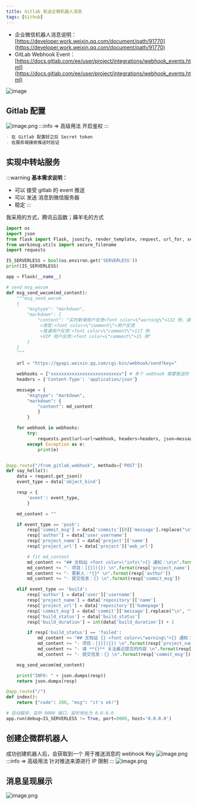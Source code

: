 ```yaml
---
title: Gitlab 发送企微机器人消息
tags: [Github]
---
```


- 企业微信机器人消息说明： [https://developer.work.weixin.qq.com/document/path/91770](https://developer.work.weixin.qq.com/document/path/91770)
- GitLab Webhook Event：   [https://docs.gitlab.com/ee/user/project/integrations/webhook_events.html](https://docs.gitlab.com/ee/user/project/integrations/webhook_events.html)

![image](http://ipic-typora-samzong.oss-cn-qingdao.aliyuncs.com//uPic/1652838666817-16490352-2dcb-4e6f-a4d6-0e060090287a.jpeg?x-oss-process=image/resize,w_960,m_lfit)

## Gitlab 配置

![image.png](http://ipic-typora-samzong.oss-cn-qingdao.aliyuncs.com//uPic/1652837377264-dc310e99-bcbc-4495-a4f0-f507c6f54f1e.png?x-oss-process=image/resize,w_960,m_lfit "Gitlab 项目配置")
:::info
\=> 高级用法 开启鉴权
:::

```markdown
- 在 Gitlab 配置好之后 Secret token
- 在服务端接收推送时验证
```

## 实现中转站服务

:::warning
**基本需求说明：**

- 可以 接受  gitlab 的 event 推送
- 可以 发送 消息到微信服务器
- 稳定
  :::

我采用的方式，腾讯云函数；薅羊毛的方式

```python
import os
import json
from flask import Flask, jsonify, render_template, request, url_for, send_from_directory
from werkzeug.utils import secure_filename
import requests

IS_SERVERLESS = bool(os.environ.get('SERVERLESS'))
print(IS_SERVERLESS)

app = Flask(__name__)

# send_msg_wecom
def msg_send_wecom(md_content):
    """msg_send_wecom
    {
        "msgtype": "markdown",
        "markdown": {
            "content": "实时新增用户反馈<font color=\"warning\">132 例，请相关同事注意。\n
             >类型:<font color=\"comment\">用户反馈
             >普通用户反馈:<font color=\"comment\">117 例
             >VIP 用户反馈:<font color=\"comment\">15 例"
        }
    }
    """

    url = "https://qyapi.weixin.qq.com/cgi-bin/webhook/send?key="

    webhooks = ["xxxxxxxxxxxxxxxxxxxxxxxxxxx"] # 多个 webhook 需要推送时
    headers = {'Content-Type': 'application/json'}

    message = {
        "msgtype": "markdown",
        "markdown": {
            "content": md_content
            }
        }

    for webhook in webhooks:
        try:
            requests.post(url=url+webhook, headers=headers, json=message)
        except Exception as e: 
            print(e)


@app.route("/from_gitlab_webhook", methods=['POST'])
def say_hello():
    data = request.get_json()
    event_type = data['object_kind']

    resp = {
        'event': event_type,
        }

    md_content = ""

    if event_type == 'push':
        resp['commit_msg'] = data['commits'][0]['message'].replace("\n", "")
        resp['author'] = data['user_username']
        resp['project_name'] = data['project']['name']
        resp['project_url'] = data['project']['web_url']

        # fit md_content
        md_content += "## 文档站 <font color=\"info\">{} 通知：\n\n".format(resp['event'])
        md_content += "- 项目：[{}]({}) \n".format(resp['project_name'],resp['project_url'])
        md_content += "- 更新人：*{}* \n".format(resp['author'])
        md_content += "- 提交信息：{} \n".format(resp['commit_msg'])

    elif event_type == 'build':
        resp['author'] = data['user']['username']
        resp['project_name'] = data['repository']['name']
        resp['project_url'] = data['repository']['homepage']
        resp['commit_msg'] = data['commit']['message'].replace("\n", "")
        resp['build_status'] = data['build_status']
        resp['build_duration'] = int(data['build_duration']) + 1

        if resp['build_status'] == 'failed':
            md_content += "## 文档站 {} <font color=\"warning\">{} 通知：\n\n".format(resp['event'], resp['build_status'])
            md_content += "- 项目：[{}]({}) \n".format(resp['project_name'],resp['project_url'])
            md_content += "- 请 **{}** 关注最近提交的内容 \n".format(resp['author'])
            md_content += "- 提交信息：{} \n".format(resp['commit_msg'])

    msg_send_wecom(md_content)

    print("INFO: " + json.dumps(resp))
    return json.dumps(resp)

@app.route("/")
def index():
    return {"code": 200, "msg": "it's ok!"}

# 启动服务，监听 9000 端口，监听地址为 0.0.0.0
app.run(debug=IS_SERVERLESS != True, port=9000, host='0.0.0.0')

```

## 创建企微群机器人

成功创建机器人后，会获取到一个 用于推送消息的 webhook Key
![image.png](http://ipic-typora-samzong.oss-cn-qingdao.aliyuncs.com//uPic/1652837537654-e5be191b-d8c6-4752-ae0b-76118ec55ac4.png?x-oss-process=image/resize,w_960,m_lfit)
:::info
\=> 高级用法 针对推送来源进行 IP 限制
:::
![image.png](http://ipic-typora-samzong.oss-cn-qingdao.aliyuncs.com//uPic/1652837738144-f9f88da1-eae9-44e3-8a8b-ad9e98247ffd.png?x-oss-process=image/resize,w_960,m_lfit)

## 消息呈现展示

![image.png](http://ipic-typora-samzong.oss-cn-qingdao.aliyuncs.com//uPic/1652838264735-b525d863-e8a9-4041-9b11-d349a3df7420.png?x-oss-process=image/resize,w_960,m_lfit)
